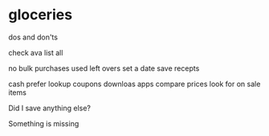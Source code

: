 # gloceries
dos and don'ts

check ava
list all

no bulk purchases
used left overs
set a date
save recepts


cash prefer
lookup coupons
downloas apps
compare prices
look for on sale items


Did I save anything else?

Something is missing








